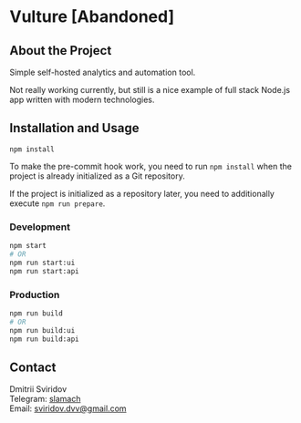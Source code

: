 # Vulture [Abandoned]

## About the Project

Simple self-hosted analytics and automation tool.

Not really working currently, but still is a nice example of full stack Node.js app written with modern technologies.

## Installation and Usage

```
npm install
```

To make the pre-commit hook work, you need to run `npm install` when the project is already initialized as a Git repository.

If the project is initialized as a repository later, you need to additionally execute `npm run prepare`.

### Development

```bash
npm start
# OR
npm run start:ui
npm run start:api
```

### Production

```bash
npm run build
# OR
npm run build:ui
npm run build:api
```

## Contact

Dmitrii Sviridov  
Telegram: [slamach](https://t.me/slamach)  
Email: sviridov.dvv@gmail.com
